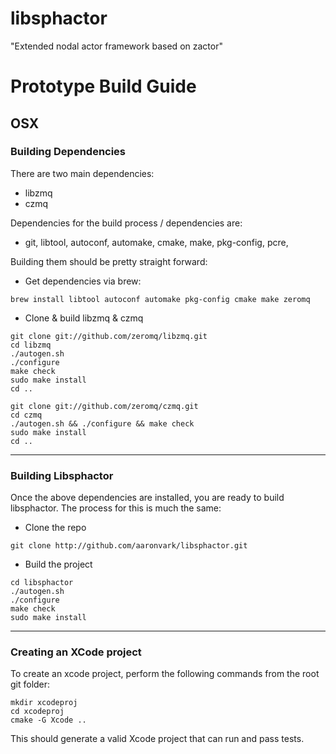 # libsphactor

"Extended nodal actor framework based on zactor"

# Prototype Build Guide

## OSX

### Building Dependencies

There are two main dependencies:

 * libzmq
 * czmq

Dependencies for the build process / dependencies are:

   * git, libtool, autoconf, automake, cmake, make, pkg-config, pcre,

Building them should be pretty straight forward:

 * Get dependencies via brew:
```
brew install libtool autoconf automake pkg-config cmake make zeromq
```
 * Clone & build libzmq & czmq
```
git clone git://github.com/zeromq/libzmq.git
cd libzmq
./autogen.sh
./configure
make check
sudo make install
cd ..

git clone git://github.com/zeromq/czmq.git
cd czmq
./autogen.sh && ./configure && make check
sudo make install
cd ..
```

---

### Building Libsphactor

Once the above dependencies are installed, you are ready to build libsphactor. The process for this is much the same:

 * Clone the repo
```
git clone http://github.com/aaronvark/libsphactor.git
```
 * Build the project
```
cd libsphactor
./autogen.sh
./configure
make check
sudo make install
```

---

### Creating an XCode project

To create an xcode project, perform the following commands from the root git folder:

```
mkdir xcodeproj
cd xcodeproj
cmake -G Xcode ..
```
This should generate a valid Xcode project that can run and pass tests.
